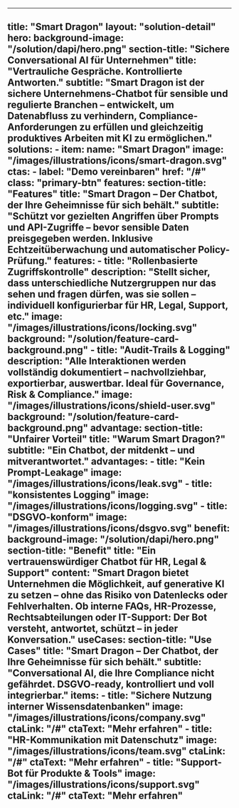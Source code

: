 
---
title: "Smart Dragon"
layout: "solution-detail"
hero:
  background-image: "/solution/dapi/hero.png"
  section-title: "Sichere Conversational AI für Unternehmen"
  title: "Vertrauliche Gespräche. Kontrollierte Antworten."
  subtitle: "Smart Dragon ist der sichere Unternehmens-Chatbot für sensible und regulierte Branchen – entwickelt, um Datenabfluss zu verhindern, Compliance-Anforderungen zu erfüllen und gleichzeitig produktives Arbeiten mit KI zu ermöglichen."
  solutions:
    - item:
        name: "Smart Dragon"
        image: "/images/illustrations/icons/smart-dragon.svg"
  ctas:
    - label: "Demo vereinbaren"
      href: "/#"
      class: "primary-btn"
features:
  section-title: "Features"
  title: "Smart Dragon – Der Chatbot, der Ihre Geheimnisse für sich behält."
  subtitle: "Schützt vor gezielten Angriffen über Prompts und API-Zugriffe – bevor sensible Daten preisgegeben werden. Inklusive Echtzeitüberwachung und automatischer Policy-Prüfung."
  features:
      - title: "Rollenbasierte Zugriffskontrolle"
        description: "Stellt sicher, dass unterschiedliche Nutzergruppen nur das sehen und fragen dürfen, was sie sollen – individuell konfigurierbar für HR, Legal, Support, etc."
        image: "/images/illustrations/icons/locking.svg"
        background: "/solution/feature-card-background.png"
      - title: "Audit-Trails & Logging"
        description: "Alle Interaktionen werden vollständig dokumentiert – nachvollziehbar, exportierbar, auswertbar. Ideal für Governance, Risk & Compliance."
        image: "/images/illustrations/icons/shield-user.svg"
        background: "/solution/feature-card-background.png"
advantage:
  section-title: "Unfairer Vorteil"
  title: "Warum Smart Dragon?"
  subtitle: "Ein Chatbot, der mitdenkt – und mitverantwortet."
  advantages:
      - title: "Kein Prompt-Leakage"
        image: "/images/illustrations/icons/leak.svg"
      - title: "konsistentes Logging"
        image: "/images/illustrations/icons/logging.svg"
      - title: "DSGVO-konform"
        image: "/images/illustrations/icons/dsgvo.svg"
benefit:
  background-image: "/solution/dapi/hero.png"
  section-title: "Benefit"
  title: "Ein vertrauenswürdiger Chatbot für HR, Legal & Support"
  content: "Smart Dragon bietet Unternehmen die Möglichkeit, auf generative KI zu setzen – ohne das Risiko von Datenlecks oder Fehlverhalten. Ob interne FAQs, HR-Prozesse, Rechtsabteilungen oder IT-Support: Der Bot versteht, antwortet, schützt – in jeder Konversation."
useCases:
  section-title: "Use Cases"
  title: "Smart Dragon – Der Chatbot, der Ihre Geheimnisse für sich behält."
  subtitle: "Conversational AI, die Ihre Compliance nicht gefährdet. DSGVO-ready, kontrolliert und voll integrierbar."
  items:
    - title: "Sichere Nutzung interner Wissensdatenbanken"
      image: "/images/illustrations/icons/company.svg"
      ctaLink: "/#"
      ctaText: "Mehr erfahren"
    - title: "HR-Kommunikation mit Datenschutz"
      image: "/images/illustrations/icons/team.svg"
      ctaLink: "/#"
      ctaText: "Mehr erfahren"
    - title: "Support-Bot für Produkte & Tools"
      image: "/images/illustrations/icons/support.svg"
      ctaLink: "/#"
      ctaText: "Mehr erfahren"
---